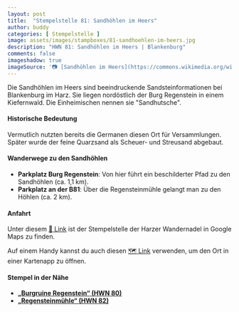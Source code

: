 ```yaml
---
layout: post
title:  "Stempelstelle 81: Sandhöhlen im Heers"
author: buddy
categories: [ Stempelstelle ]
image: assets/images/stampboxes/81-sandhoehlen-im-heers.jpg
description: "HWN 81: Sandhöhlen im Heers | Blankenburg"
comments: false
imageshadow: true
imageSource: '📷 [Sandhöhlen im Heers](https://commons.wikimedia.org/wiki/File:Sandh%C3%B6hlen_im_Heers.jpg) von <a href="https://de.wikipedia.org/wiki/User:Hejkal" class="extiw" title="de:User:Hejkal">Hejkal</a> unter Lizenz [CC BY-SA 3.0 de](https://creativecommons.org/licenses/by-sa/3.0/de/deed.en)'
---
```


Die Sandhöhlen im Heers sind beeindruckende Sandsteinformationen bei Blankenburg im Harz. Sie liegen nordöstlich der Burg Regenstein in einem Kiefernwald. Die Einheimischen nennen sie "Sandhutsche".

#### Historische Bedeutung

Vermutlich nutzten bereits die Germanen diesen Ort für Versammlungen. Später wurde der feine Quarzsand als Scheuer- und Streusand abgebaut.

#### Wanderwege zu den Sandhöhlen

- **Parkplatz Burg Regenstein**: Von hier führt ein beschilderter Pfad zu den Sandhöhlen (ca. 1,1 km).
- **Parkplatz an der B81**: Über die Regensteinmühle gelangt man zu den Höhlen (ca. 2 km).

#### Anfahrt

Unter diesem [📍 Link](https://www.google.com/maps/dir/?api=1&origin=&destination=51.81721%2C%2010.96584) ist der Stempelstelle der Harzer Wandernadel in Google Maps zu finden.

<div class="android-only">
  Auf einem Handy kannst du auch diesen 
  <a href="geo:51.81721,10.96584">🗺️ Link</a> 
  verwenden, um den Ort in einer Kartenapp zu öffnen.
  <p></p>
</div>

#### Stempel in der Nähe

- [**„Burgruine Regenstein“ (HWN 80)**](/stempelstelle-80-burgruine-regenstein)
- [**„Regensteinmühle“ (HWN 82)**](/stempelstelle-82-regenstein-muehle)
